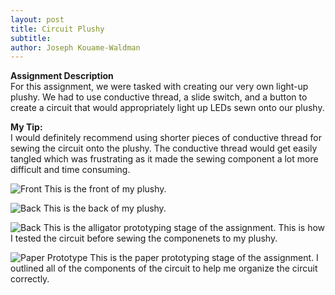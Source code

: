 ```yaml
---
layout: post
title: Circuit Plushy
subtitle:
author: Joseph Kouame-Waldman
---
```

**Assignment Description**\
For this assignment, we were tasked with creating our very own light-up plushy. We had to use conductive thread, a slide switch, and a button to create a circuit that would appropriately light up LEDs sewn onto our plushy.

**My Tip:**\
I would definitely recommend using shorter pieces of conductive thread for sewing the circuit onto the plushy. The conductive thread would get easily tangled which was frustrating as it made the sewing component a lot more difficult and time consuming.

![Front](https://josephk-w.github.io/assets/img/IMG_3467.jpg)
This is the front of my plushy.

![Back](https://josephk-w.github.io/assets/img/IMG_3468.jpg)
This is the back of my plushy.


![Back](https://josephk-w.github.io/assets/img/IMG_3465.jpg)
This is the alligator prototyping stage of the assignment. This is how I tested the circuit before sewing the componenets to my plushy.

![Paper Prototype](https://josephk-w.github.io/assets/img/IMG_3463.jpg)
This is the paper prototyping stage of the assignment. I outlined all of the components of the circuit to help me organize the circuit correctly.








